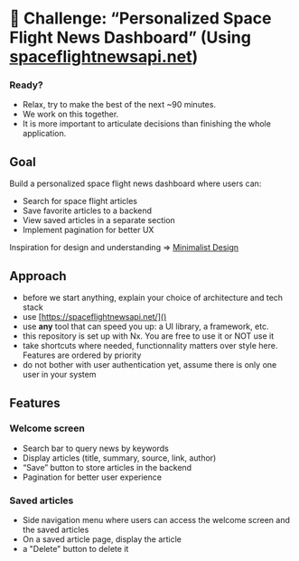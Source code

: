 # 🚀 Challenge: “Personalized Space Flight News Dashboard” (Using [spaceflightnewsapi.net](https://spaceflightnewsapi.net))

### Ready?

* Relax, try to make the best of the next ~90 minutes.
* We work on this together.
* It is more important to articulate decisions than finishing the whole application.

## Goal

Build a personalized space flight news dashboard where users can:

* Search for space flight articles
* Save favorite articles to a backend
* View saved articles in a separate section
* Implement pagination for better UX

Inspiration for design and understanding => [Minimalist Design](./design.jpeg)

## Approach

* before we start anything, explain your choice of architecture and tech stack
* use [https://spaceflightnewsapi.net/]()
* use **any** tool that can speed you up: a UI library, a framework, etc.
* this repository is set up with Nx. You are free to use it or NOT use it
* take shortcuts where needed, functionnality matters over style here. Features are ordered by priority
* do not bother with user authentication yet, assume there is only one user in your system

## Features

### Welcome screen

* Search bar to query news by keywords
* Display articles (title, summary, source, link, author)
* “Save” button to store articles in the backend
* Pagination for better user experience

### Saved articles

* Side navigation menu where users can access the welcome screen and the saved articles
* On a saved article page, display the article
* a "Delete" button to delete it
